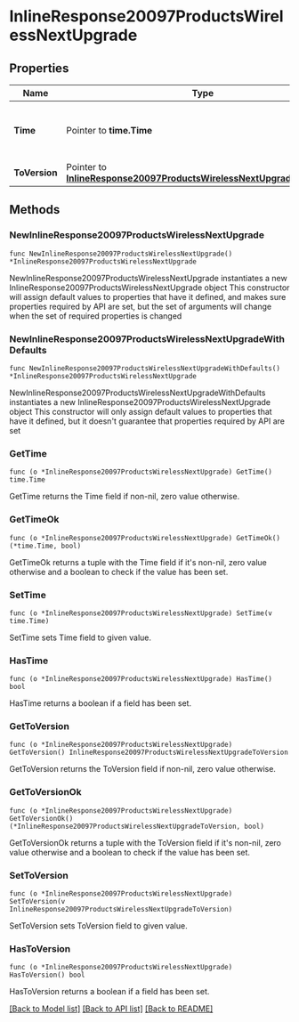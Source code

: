 # InlineResponse20097ProductsWirelessNextUpgrade

## Properties

Name | Type | Description | Notes
------------ | ------------- | ------------- | -------------
**Time** | Pointer to **time.Time** | Timestamp of the next scheduled firmware upgrade | [optional] 
**ToVersion** | Pointer to [**InlineResponse20097ProductsWirelessNextUpgradeToVersion**](InlineResponse20097ProductsWirelessNextUpgradeToVersion.md) |  | [optional] 

## Methods

### NewInlineResponse20097ProductsWirelessNextUpgrade

`func NewInlineResponse20097ProductsWirelessNextUpgrade() *InlineResponse20097ProductsWirelessNextUpgrade`

NewInlineResponse20097ProductsWirelessNextUpgrade instantiates a new InlineResponse20097ProductsWirelessNextUpgrade object
This constructor will assign default values to properties that have it defined,
and makes sure properties required by API are set, but the set of arguments
will change when the set of required properties is changed

### NewInlineResponse20097ProductsWirelessNextUpgradeWithDefaults

`func NewInlineResponse20097ProductsWirelessNextUpgradeWithDefaults() *InlineResponse20097ProductsWirelessNextUpgrade`

NewInlineResponse20097ProductsWirelessNextUpgradeWithDefaults instantiates a new InlineResponse20097ProductsWirelessNextUpgrade object
This constructor will only assign default values to properties that have it defined,
but it doesn't guarantee that properties required by API are set

### GetTime

`func (o *InlineResponse20097ProductsWirelessNextUpgrade) GetTime() time.Time`

GetTime returns the Time field if non-nil, zero value otherwise.

### GetTimeOk

`func (o *InlineResponse20097ProductsWirelessNextUpgrade) GetTimeOk() (*time.Time, bool)`

GetTimeOk returns a tuple with the Time field if it's non-nil, zero value otherwise
and a boolean to check if the value has been set.

### SetTime

`func (o *InlineResponse20097ProductsWirelessNextUpgrade) SetTime(v time.Time)`

SetTime sets Time field to given value.

### HasTime

`func (o *InlineResponse20097ProductsWirelessNextUpgrade) HasTime() bool`

HasTime returns a boolean if a field has been set.

### GetToVersion

`func (o *InlineResponse20097ProductsWirelessNextUpgrade) GetToVersion() InlineResponse20097ProductsWirelessNextUpgradeToVersion`

GetToVersion returns the ToVersion field if non-nil, zero value otherwise.

### GetToVersionOk

`func (o *InlineResponse20097ProductsWirelessNextUpgrade) GetToVersionOk() (*InlineResponse20097ProductsWirelessNextUpgradeToVersion, bool)`

GetToVersionOk returns a tuple with the ToVersion field if it's non-nil, zero value otherwise
and a boolean to check if the value has been set.

### SetToVersion

`func (o *InlineResponse20097ProductsWirelessNextUpgrade) SetToVersion(v InlineResponse20097ProductsWirelessNextUpgradeToVersion)`

SetToVersion sets ToVersion field to given value.

### HasToVersion

`func (o *InlineResponse20097ProductsWirelessNextUpgrade) HasToVersion() bool`

HasToVersion returns a boolean if a field has been set.


[[Back to Model list]](../README.md#documentation-for-models) [[Back to API list]](../README.md#documentation-for-api-endpoints) [[Back to README]](../README.md)


